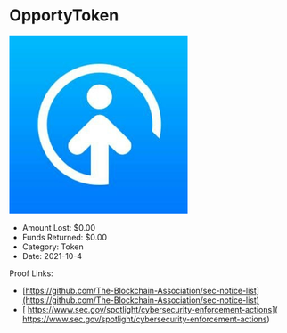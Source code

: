 # OpportyToken
![OpportyToken](/rektimages/OpportyToken.png)
- Amount Lost: $0.00
- Funds Returned: $0.00
- Category: Token
- Date: 2021-10-4



Proof Links:
- [https://github.com/The-Blockchain-Association/sec-notice-list](https://github.com/The-Blockchain-Association/sec-notice-list)
- [ https://www.sec.gov/spotlight/cybersecurity-enforcement-actions]( https://www.sec.gov/spotlight/cybersecurity-enforcement-actions)


